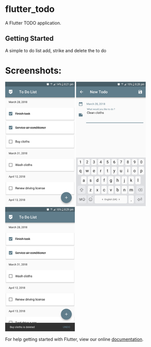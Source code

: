 # flutter_todo

A Flutter TODO application.

## Getting Started

A simple to do list add, strike and delete the to do

# Screenshots:
<img src="/device-2018-03-16-210409.png" height="400px"/>  <img src="/device-2018-03-28-202603.png" height="400px"/>  <img src="/device-2018-03-28-202713.png" height="400px"/>

For help getting started with Flutter, view our online
[documentation](https://flutter.io/).
